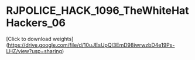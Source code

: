 # RJPOLICE_HACK_1096_TheWhiteHatHackers_06
[Click to download weights] (https://drive.google.com/file/d/10uJEsUpQI3EmD98iwrwzbD4e19Ps-LHZ/view?usp=sharing)
